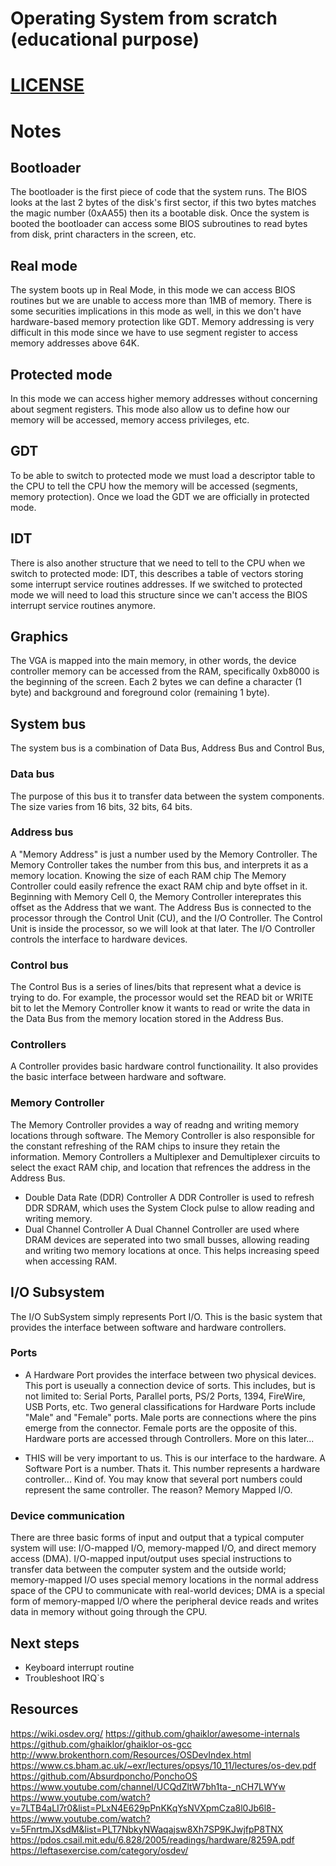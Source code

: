 # Operating System from scratch (educational purpose)

# [LICENSE](LICENSE)

# Notes

## Bootloader

The bootloader is the first piece of code that the system runs.
The BIOS looks at the last 2 bytes of the disk's first sector,
if this two bytes matches the magic number (0xAA55) then its
a bootable disk. Once the system is booted the bootloader can
access some BIOS subroutines to read bytes from disk, print
characters in the screen, etc.

## Real mode

The system boots up in Real Mode, in this mode we can access BIOS
routines but we are unable to access more than 1MB of memory. There
is some securities implications in this mode as well, in this we don't
have hardware-based memory protection like GDT. Memory addressing is very
difficult in this mode since we have to use segment register to access
memory addresses above 64K.

## Protected mode

In this mode we can access higher memory addresses without concerning about
segment registers. This mode also allow us to define how our memory will be
accessed, memory access privileges, etc.

## GDT

To be able to switch to protected mode we must load a descriptor table to the CPU
to tell the CPU how the memory will be accessed (segments, memory protection). Once
we load the GDT we are officially in protected mode.

## IDT

There is also another structure that we need to tell to the CPU when we switch to protected
mode: IDT, this describes a table of vectors storing some interrupt service routines addresses.
If we switched to protected mode we will need to load this structure since we can't access the
BIOS interrupt service routines anymore.

## Graphics

The VGA is mapped into the main memory, in other words, the device controller memory can be accessed
from the RAM, specifically 0xb8000 is the beginning of the screen. Each 2 bytes we can define a
character (1 byte) and background and foreground color (remaining 1 byte).

## System bus

The system bus is a combination of Data Bus, Address Bus and Control Bus,

### Data bus

The purpose of this bus it to transfer data between the system components.
The size varies from 16 bits, 32 bits, 64 bits.

### Address bus

A "Memory Address" is just a number used by the Memory Controller.
The Memory Controller takes the number from this bus, and interprets it as a memory location.
Knowing the size of each RAM chip The Memory Controller could easily
refrence the exact RAM chip and byte offset in it. Beginning with Memory Cell 0, the Memory
Controller intereprates this offset as the Address that we want.
The Address Bus is connected to the processor through the Control Unit (CU), and the I/O Controller. The Control Unit is inside the processor, so we will look at that later. The I/O Controller controls the interface to hardware devices.

### Control bus

The Control Bus is a series of lines/bits that represent what a device is trying to do. For example, the processor would set the READ bit or WRITE bit to let the Memory Controller know it wants to read or write the data in the Data Bus from the memory location stored in the Address Bus.

### Controllers

A Controller provides basic hardware control functionaility. It also provides the basic interface between hardware and software.

### Memory Controller

The Memory Controller provides a way of readng and writing memory locations through software. The Memory Controller is also responsible for the constant refreshing of the RAM chips to insure they retain the information.
Memory Controllers a Multiplexer and Demultiplexer circuits to select the exact RAM chip, and location that refrences the address in the Address Bus.

- Double Data Rate (DDR) Controller
  A DDR Controller is used to refresh DDR SDRAM, which uses the System Clock pulse to allow reading and writing memory.
- Dual Channel Controller
  A Dual Channel Controller are used where DRAM devices are seperated into two small busses, allowing reading and writing two memory locations at once. This helps increasing speed when accessing RAM.

## I/O Subsystem

The I/O SubSystem simply represents Port I/O. This is the basic system that provides the interface between software and hardware controllers.

### Ports

- A Hardware Port provides the interface between two physical devices. This port is useually a connection device of sorts. This includes, but is not limited to: Serial Ports, Parallel ports, PS/2 Ports, 1394, FireWire, USB Ports, etc.
  Two general classifications for Hardware Ports include "Male" and "Female" ports. Male ports are connections where the pins emerge from the connector. Female ports are the opposite of this. Hardware ports are accessed through Controllers. More on this later...

- THIS will be very important to us. This is our interface to the hardware. A Software Port is a number. Thats it. This number represents a hardware controller... Kind of. You may know that several port numbers could represent the same controller. The reason? Memory Mapped I/O.

### Device communication

There are three basic forms of input and output that a typical computer system will use: I/O-mapped I/O, memory-mapped I/O, and direct memory access (DMA). I/O-mapped input/output uses special instructions to transfer data between the computer system and the outside world; memory-mapped I/O uses special memory locations in the normal address space of the CPU to communicate with real-world devices; DMA is a special form of memory-mapped I/O where the peripheral device reads and writes data in memory without going through the CPU.

## Next steps

- Keyboard interrupt routine
- Troubleshoot IRQ`s

## Resources

https://wiki.osdev.org/
https://github.com/ghaiklor/awesome-internals
https://github.com/ghaiklor/ghaiklor-os-gcc
http://www.brokenthorn.com/Resources/OSDevIndex.html
https://www.cs.bham.ac.uk/~exr/lectures/opsys/10_11/lectures/os-dev.pdf
https://github.com/Absurdponcho/PonchoOS
https://www.youtube.com/channel/UCQdZltW7bh1ta-_nCH7LWYw
https://www.youtube.com/watch?v=7LTB4aLI7r0&list=PLxN4E629pPnKKqYsNVXpmCza8l0Jb6l8-
https://www.youtube.com/watch?v=5FnrtmJXsdM&list=PLT7NbkyNWaqajsw8Xh7SP9KJwjfpP8TNX
https://pdos.csail.mit.edu/6.828/2005/readings/hardware/8259A.pdf
https://leftasexercise.com/category/osdev/
